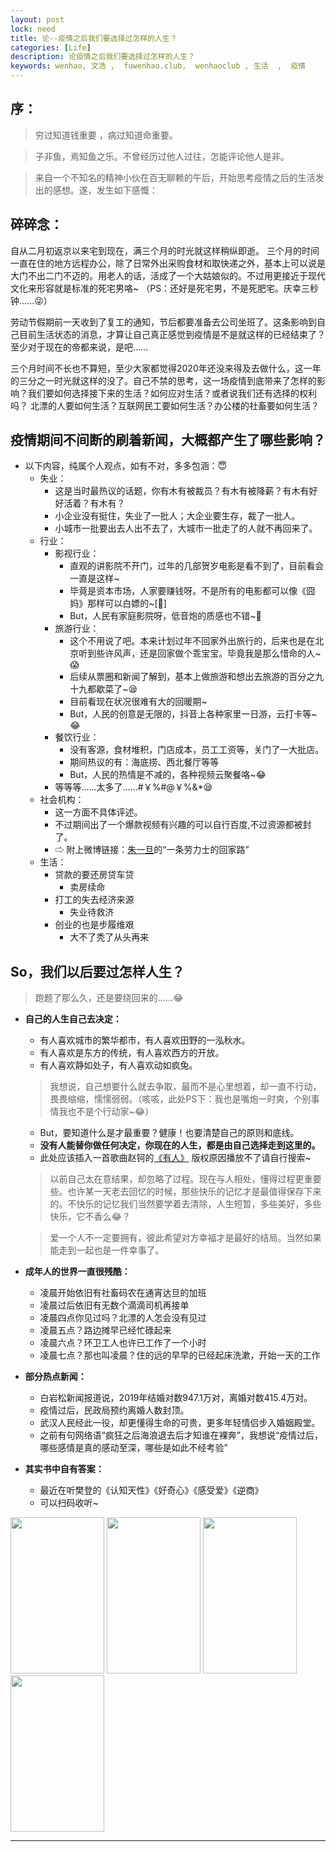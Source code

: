 ```yaml
---
layout: post
lock: need
title: 论--疫情之后我们要选择过怎样的人生？
categories: [Life]
description: 论疫情之后我们要选择过怎样的人生？
keywords: wenhao, 文浩 ,  fuwenhao.club,  wenhaoclub , 生活  ,  疫情
---
```



## 序：
> 穷过知道钱重要 ，病过知道命重要。

> 子非鱼，焉知鱼之乐。不曾经历过他人过往，怎能评论他人是非。

> 来自一个不知名的精神小伙在百无聊赖的午后，开始思考疫情之后的生活发出的感想。遂，发生如下感慨：

## 碎碎念：
自从二月初返京以来宅到现在，满三个月的时光就这样稍纵即逝。
三个月的时间一直在住的地方远程办公，除了日常外出采购食材和取快递之外，基本上可以说是大门不出二门不迈的。用老人的话，活成了一个大姑娘似的。不过用更接近于现代文化来形容就是标准的死宅男咯~
（PS：还好是死宅男，不是死肥宅。庆幸三秒钟……😜）

劳动节假期前一天收到了复工的通知，节后都要准备去公司坐班了。这条影响到自己目前生活状态的消息，才算让自己真正感觉到疫情是不是就这样的已经结束了？至少对于现在的帝都来说，是吧……

三个月时间不长也不算短，至少大家都觉得2020年还没来得及去做什么，这一年的三分之一时光就这样的没了。自己不禁的思考，这一场疫情到底带来了怎样的影响？我们要如何选择接下来的生活？如何应对生活？或者说我们还有选择的权利吗？ 北漂的人要如何生活？互联网民工要如何生活？办公楼的社畜要如何生活？


## 疫情期间不间断的刷着新闻，大概都产生了哪些影响？
- 以下内容，纯属个人观点，如有不对，多多包涵：😇
	- 失业：
		- 这是当时最热议的话题，你有木有被裁员？有木有被降薪？有木有好好活着？有木有？
		- 小企业没有挺住，失业了一批人；大企业要生存，裁了一批人。
		- 小城市一批要出去人出不去了，大城市一批走了的人就不再回来了。
	- 行业：
		- 影视行业：
			- 直观的讲影院不开门，过年的几部贺岁电影是看不到了，目前看会一直是这样~
			- 毕竟是资本市场，人家要赚钱呀。不是所有的电影都可以像《囧妈》那样可以白嫖的~[🤤]
			- But，人民有家庭影院呀，低音炮的质感也不错~🤣
		- 旅游行业：
			- 这个不用说了吧。本来计划过年不回家外出旅行的，后来也是在北京听到些许风声，还是回家做个乖宝宝。毕竟我是那么惜命的人~😱
			- 后续从票圈和新闻了解到，基本上做旅游和想出去旅游的百分之九十九都歇菜了~😪
			- 目前看现在状况很难有大的回暖期~
			- But，人民的创意是无限的，抖音上各种家里一日游，云打卡等~😂
		- 餐饮行业：
			- 没有客源，食材堆积，门店成本，员工工资等，关门了一大批店。
			- 期间热议的有：海底捞、西北餐厅等等
			- But，人民的热情是不减的，各种视频云聚餐咯~😂
		- 等等等……太多了……#￥%#@￥%&*😪
	- 社会机构：
		- 这一方面不具体评述。
		- 不过期间出了一个爆款视频有兴趣的可以自行百度,不过资源都被封了。
		- ⇨ 附上微博链接：[朱一旦](https://weibo.com/zhugen?nick=%E6%9C%B1%E4%B8%80%E6%97%A6%E7%9A%84%E6%9E%AF%E7%87%A5%E7%94%9F%E6%B4%BB)的“一条劳力士的回家路”
	- 生活：
		- 贷款的要还房贷车贷
			- 卖房续命
		-  打工的失去经济来源
			- 失业待救济
		- 创业的也是步履维艰
			- 大不了秃了从头再来

## So，我们以后要过怎样人生？
> 跑题了那么久，还是要绕回来的……😂

- **自己的人生自己去决定：**
	- 有人喜欢城市的繁华都市，有人喜欢田野的一泓秋水。
	- 有人喜欢是东方的传统，有人喜欢西方的开放。
	- 有人喜欢静如处子，有人喜欢动如疯兔。

	> 我想说，自己想要什么就去争取，最而不是心里想着，却一直不行动，畏畏缩缩，懦懦弱弱。（咳咳，此处PS下：我也是嘴炮一时爽，个别事情我也不是个行动家~😂）
	
	- But，要知道什么是才最重要？健康！也要清楚自己的原则和底线。
	- **没有人能替你做任何决定，你现在的人生，都是由自己选择走到这里的。**
	- 此处应该插入一首歌曲赵钶的<a href="https://music.163.com/#/song?id=1297750769" target="_blank">《有人》</a> 版权原因播放不了请自行搜索~ 
	     

	> 以前自己太在意结果，却忽略了过程。现在与人相处，懂得过程更重要些。也许某一天老去回忆的时候，那些快乐的记忆才是最值得保存下来的。不快乐的记忆我们当然要学着去清除，人生短暂，多些美好，多些快乐，它不香么😂？ 
	
	> 爱一个人不一定要拥有，彼此希望对方幸福才是最好的结局。当然如果能走到一起也是一件幸事了。
	

- **成年人的世界一直很残酷：**
	- 凌晨开始依旧有社畜码农在通宵达旦的加班
	- 凌晨过后依旧有无数个滴滴司机再接单
	- 凌晨四点你见过吗？北漂的人怎会没有见过
	- 凌晨五点？路边摊早已经忙碌起来
	- 凌晨六点？环卫工人也许已工作了一个小时
	- 凌晨七点？那也叫凌晨？住的远的早早的已经起床洗漱，开始一天的工作

- **部分热点新闻：**
	- 白岩松新闻报道说，2019年结婚对数947.1万对，离婚对数415.4万对。
	- 疫情过后，民政局预约离婚人数封顶。
	- 武汉人民经此一役，却更懂得生命的可贵，更多年轻情侣步入婚姻殿堂。
	- 之前有句网络语“疯狂之后海浪退去后才知谁在裸奔”，我想说“疫情过后，哪些感情是真的感动至深，哪些是如此不经考验”

- **其实书中自有答案：**
	- 最近在听樊登的《认知天性》《好奇心》《感受爱》《逆商》
	- 可以扫码收听~ 

<!--![](https://cdn.jsdelivr.net/gh/wenhaoclub/blog-assets/images/Life/fandeng/ganshouai.JPG)

![](https://cdn.jsdelivr.net/gh/wenhaoclub/blog-assets/images/Life/fandeng/haoqixin.JPG)

![](https://cdn.jsdelivr.net/gh/wenhaoclub/blog-assets/images/Life/fandeng/nishang.JPG)

![](https://cdn.jsdelivr.net/gh/wenhaoclub/blog-assets/images/Life/fandeng/renzhitianxing.JPG)-->

<img src="https://cdn.jsdelivr.net/gh/wenhaoclub/blog-assets/images/Life/fandeng/renzhitianxing.JPG" width="150" height="250">
<img src="https://cdn.jsdelivr.net/gh/wenhaoclub/blog-assets/images/Life/fandeng/haoqixin.JPG" width="150" height="250">
<img src="https://cdn.jsdelivr.net/gh/wenhaoclub/blog-assets/images/Life/fandeng/ganshouai.JPG" width="150" height="250">
<img src="https://cdn.jsdelivr.net/gh/wenhaoclub/blog-assets/images/Life/fandeng/nishang.JPG" width="150" height="250">


--- 
<script src="https://my.openwrite.cn/js/readmore.js" type="text/javascript"></script>
<script>
    const btw = new BTWPlugin();
    btw.init({
        id: 'container-1',
        blogId: '22645-1591856403112-769',
        name: '似水似流年',
        qrcode: 'https://s1.ax1x.com/2020/06/04/tBkyU1.jpg',
        keyword: '文浩',
    });
</script>
